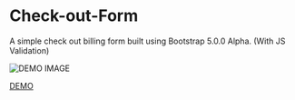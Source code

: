 # Check-out-Form
A simple check out billing form built using Bootstrap 5.0.0 Alpha. (With JS Validation)

![DEMO IMAGE](https://repository-images.githubusercontent.com/285590906/cf7e4980-d81e-11ea-87c7-a8d988104625)

[DEMO](https://mohammedusmanegani.github.io/Check-out-Form/)
